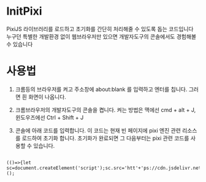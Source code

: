 # InitPixi

PixiJS 라이브러리를 로드하고 초기화를 간단히 처리해줄 수 있도록 돕는 코드입니다
누구던 특별한 개발환경 없이 웹브라우저만 있으면 개발자도구의 콘솔에서도 경험해볼 수 있습니다

# 사용법

1. 크롬등의 브라우저를 켜고 주소창에 about:blank 를 입력하고 엔터를 칩니다. 그러면 흰 화면이 나옵니다.

2. 크롬브라우저의 개발자도구의 콘솔을 켭니다. 켜는 방법은 맥에선 cmd + alt + J, 윈도우즈에선 Ctrl + Shift + J

3. 콘솔에 아래 코드를 입력합니다.
이 코드는 현재 빈 페이지에 pixi 엔진 관련 리소스를 로드하여 초기화 합니다.
초기화가 완료되면 그 다음부터는 pixi 관련 코드를 사용할 수 있습니다.

<pre><code>
(()=>{let sc=document.createElement('script');sc.src='htt'+'ps://cdn.jsdelivr.net/gh/kstost/InitPixi/init_pixi.js';document.head.appendChild(sc)})();
</code></pre>
